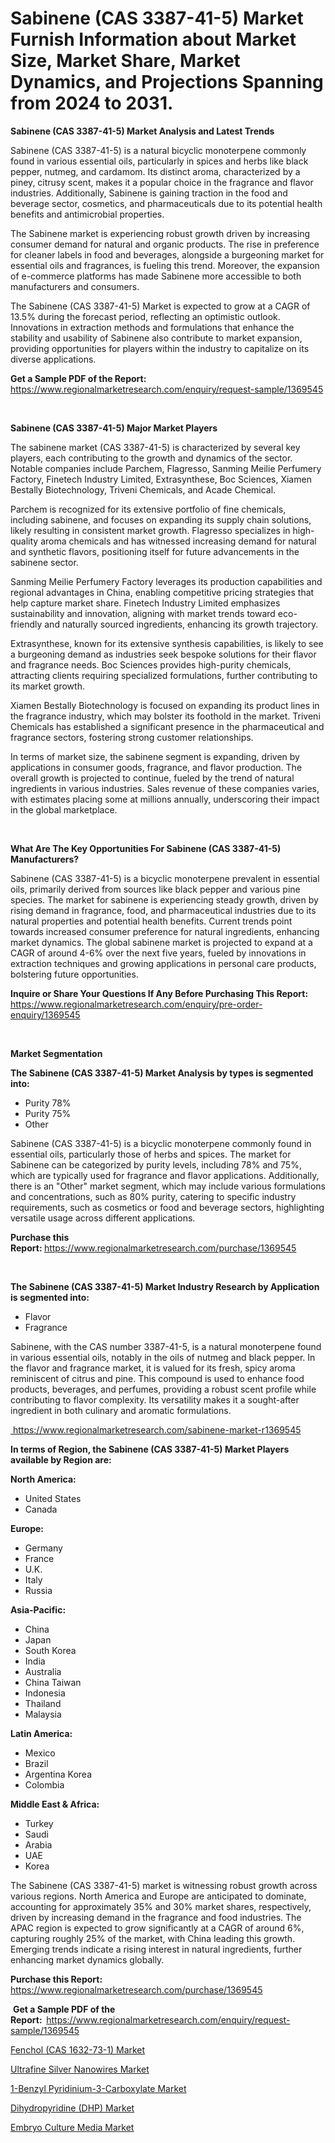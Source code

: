 <p><h1>Sabinene (CAS 3387-41-5) Market Furnish Information about Market Size, Market Share, Market Dynamics, and Projections Spanning from 2024 to 2031.</h1></p><p><strong>Sabinene (CAS 3387-41-5) Market Analysis and Latest Trends</strong></p>
<p><p>Sabinene (CAS 3387-41-5) is a natural bicyclic monoterpene commonly found in various essential oils, particularly in spices and herbs like black pepper, nutmeg, and cardamom. Its distinct aroma, characterized by a piney, citrusy scent, makes it a popular choice in the fragrance and flavor industries. Additionally, Sabinene is gaining traction in the food and beverage sector, cosmetics, and pharmaceuticals due to its potential health benefits and antimicrobial properties.</p><p>The Sabinene market is experiencing robust growth driven by increasing consumer demand for natural and organic products. The rise in preference for cleaner labels in food and beverages, alongside a burgeoning market for essential oils and fragrances, is fueling this trend. Moreover, the expansion of e-commerce platforms has made Sabinene more accessible to both manufacturers and consumers.</p><p>The Sabinene (CAS 3387-41-5) Market is expected to grow at a CAGR of 13.5% during the forecast period, reflecting an optimistic outlook. Innovations in extraction methods and formulations that enhance the stability and usability of Sabinene also contribute to market expansion, providing opportunities for players within the industry to capitalize on its diverse applications.</p></p>
<p><strong>Get a Sample PDF of the Report:&nbsp;</strong> <a href="https://www.regionalmarketresearch.com/enquiry/request-sample/1369545">https://www.regionalmarketresearch.com/enquiry/request-sample/1369545</a></p>
<p>&nbsp;</p>
<p><strong>Sabinene (CAS 3387-41-5) Major Market Players</strong></p>
<p><p>The sabinene market (CAS 3387-41-5) is characterized by several key players, each contributing to the growth and dynamics of the sector. Notable companies include Parchem, Flagresso, Sanming Meilie Perfumery Factory, Finetech Industry Limited, Extrasynthese, Boc Sciences, Xiamen Bestally Biotechnology, Triveni Chemicals, and Acade Chemical.</p><p>Parchem is recognized for its extensive portfolio of fine chemicals, including sabinene, and focuses on expanding its supply chain solutions, likely resulting in consistent market growth. Flagresso specializes in high-quality aroma chemicals and has witnessed increasing demand for natural and synthetic flavors, positioning itself for future advancements in the sabinene sector.</p><p>Sanming Meilie Perfumery Factory leverages its production capabilities and regional advantages in China, enabling competitive pricing strategies that help capture market share. Finetech Industry Limited emphasizes sustainability and innovation, aligning with market trends toward eco-friendly and naturally sourced ingredients, enhancing its growth trajectory.</p><p>Extrasynthese, known for its extensive synthesis capabilities, is likely to see a burgeoning demand as industries seek bespoke solutions for their flavor and fragrance needs. Boc Sciences provides high-purity chemicals, attracting clients requiring specialized formulations, further contributing to its market growth.</p><p>Xiamen Bestally Biotechnology is focused on expanding its product lines in the fragrance industry, which may bolster its foothold in the market. Triveni Chemicals has established a significant presence in the pharmaceutical and fragrance sectors, fostering strong customer relationships.</p><p>In terms of market size, the sabinene segment is expanding, driven by applications in consumer goods, fragrance, and flavor production. The overall growth is projected to continue, fueled by the trend of natural ingredients in various industries. Sales revenue of these companies varies, with estimates placing some at millions annually, underscoring their impact in the global marketplace.</p></p>
<p>&nbsp;</p>
<p><strong>What Are The Key Opportunities For Sabinene (CAS 3387-41-5) Manufacturers?</strong></p>
<p><p>Sabinene (CAS 3387-41-5) is a bicyclic monoterpene prevalent in essential oils, primarily derived from sources like black pepper and various pine species. The market for sabinene is experiencing steady growth, driven by rising demand in fragrance, food, and pharmaceutical industries due to its natural properties and potential health benefits. Current trends point towards increased consumer preference for natural ingredients, enhancing market dynamics. The global sabinene market is projected to expand at a CAGR of around 4-6% over the next five years, fueled by innovations in extraction techniques and growing applications in personal care products, bolstering future opportunities.</p></p>
<p><strong>Inquire or Share Your Questions If Any Before Purchasing This Report:</strong> <a href="https://www.regionalmarketresearch.com/enquiry/pre-order-enquiry/1369545">https://www.regionalmarketresearch.com/enquiry/pre-order-enquiry/1369545</a></p>
<p>&nbsp;</p>
<p><strong>Market Segmentation</strong></p>
<p><strong>The Sabinene (CAS 3387-41-5) Market Analysis by types is segmented into:</strong></p>
<p><ul><li>Purity 78%</li><li>Purity 75%</li><li>Other</li></ul></p>
<p><p>Sabinene (CAS 3387-41-5) is a bicyclic monoterpene commonly found in essential oils, particularly those of herbs and spices. The market for Sabinene can be categorized by purity levels, including 78% and 75%, which are typically used for fragrance and flavor applications. Additionally, there is an "Other" market segment, which may include various formulations and concentrations, such as 80% purity, catering to specific industry requirements, such as cosmetics or food and beverage sectors, highlighting versatile usage across different applications.</p></p>
<p><strong>Purchase this Report:&nbsp;</strong><a href="https://www.regionalmarketresearch.com/purchase/1369545">https://www.regionalmarketresearch.com/purchase/1369545</a></p>
<p>&nbsp;</p>
<p><strong>The Sabinene (CAS 3387-41-5) Market Industry Research by Application is segmented into:</strong></p>
<p><ul><li>Flavor</li><li>Fragrance</li></ul></p>
<p><p>Sabinene, with the CAS number 3387-41-5, is a natural monoterpene found in various essential oils, notably in the oils of nutmeg and black pepper. In the flavor and fragrance market, it is valued for its fresh, spicy aroma reminiscent of citrus and pine. This compound is used to enhance food products, beverages, and perfumes, providing a robust scent profile while contributing to flavor complexity. Its versatility makes it a sought-after ingredient in both culinary and aromatic formulations.</p></p>
<p><a href="https://www.regionalmarketresearch.com/sabinene-market-r1369545">&nbsp;https://www.regionalmarketresearch.com/sabinene-market-r1369545</a></p>
<p><strong>In terms of Region, the Sabinene (CAS 3387-41-5) Market Players available by Region are:</strong></p>
<p>
    <p> <strong> North America: </strong>
        <ul>
            <li>United States</li>
            <li>Canada</li>
        </ul>
        </p> 
    <p> <strong> Europe: </strong>
        <ul>
            <li>Germany</li>
            <li>France</li>
            <li>U.K.</li>
            <li>Italy</li>
            <li>Russia</li>
        </ul>
        </p> 
    <p> <strong> Asia-Pacific: </strong>
        <ul>
            <li>China</li>
            <li>Japan</li>
            <li>South Korea</li>
            <li>India</li>
            <li>Australia</li>
            <li>China Taiwan</li>
            <li>Indonesia</li>
            <li>Thailand</li>
            <li>Malaysia</li>
        </ul>
        </p> 
    <p> <strong> Latin America: </strong>
        <ul>
            <li>Mexico</li>
            <li>Brazil</li>
            <li>Argentina Korea</li>
            <li>Colombia</li>
        </ul>
        </p> 
    <p> <strong> Middle East & Africa: </strong>
        <ul>
            <li>Turkey</li>
            <li>Saudi</li>
            <li>Arabia</li>
            <li>UAE</li>
            <li>Korea</li>
        </ul>
    </p>
    </p>
<p><p>The Sabinene (CAS 3387-41-5) market is witnessing robust growth across various regions. North America and Europe are anticipated to dominate, accounting for approximately 35% and 30% market shares, respectively, driven by increasing demand in the fragrance and food industries. The APAC region is expected to grow significantly at a CAGR of around 6%, capturing roughly 25% of the market, with China leading this growth. Emerging trends indicate a rising interest in natural ingredients, further enhancing market dynamics globally.</p></p>
<p><strong>Purchase this Report: </strong><a href="https://www.regionalmarketresearch.com/purchase/1369545">https://www.regionalmarketresearch.com/purchase/1369545</a></p>
<p>&nbsp;<strong>Get a Sample PDF of the Report:&nbsp;&nbsp;</strong><a href="https://www.regionalmarketresearch.com/enquiry/request-sample/1369545">https://www.regionalmarketresearch.com/enquiry/request-sample/1369545</a></p>
<p><strong></strong></p>
<p><p><a href="https://github.com/MoonZANDRA/Market-Research-Report-List-1/blob/main/fenchol-cas-1632-73-1-market.md">Fenchol (CAS 1632-73-1) Market</a></p><p><a href="https://issuu.com/reportprime-2/docs/ultrafine-silver-nanowires-market-s_0f0cb55fc4580f">Ultrafine Silver Nanowires Market</a></p><p><a href="https://medium.com/@zacharyscthmitt4465/global-1-benzyl-pyridinium-3-carboxylate-market-size-share-analysis-by-product-type-by-29323fa2477a">1-Benzyl Pyridinium-3-Carboxylate Market</a></p><p><a href="https://medium.com/@zacharyscthmitt4465/dihydropyridine-dhp-market-size-share-competitive-landscape-and-trend-analysis-report-by-type-826a01b4f2c7">Dihydropyridine (DHP) Market</a></p><p><a href="https://www.linkedin.com/pulse/embryo-culture-media-market-trends-growth-outlook-2024--zldmc">Embryo Culture Media Market</a></p></p>
